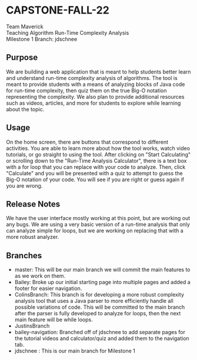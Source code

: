# CAPSTONE-FALL-22
 Team Maverick <br />
 Teaching Algorithm Run-Time Complexity Analysis <br />
 Milestone 1 Branch: jdschnee <br />

## Purpose
We are building a web application that is meant to help students better learn and understand run-time complexity analysis of algorithms. The tool is meant to provide students with a means of analyzing blocks of Java code for run-time complexity, then quiz them on the true Big-O notation representing the complexity. We also plan to provide additional resources such as videos, articles, and more for  students to explore while learning about the topic.
## Usage
On the home screen, there are buttons that correspond to different activities. You are able to learn more about how the tool works, watch video tutorials, or go straight to using the tool. After clicking on "Start Calculating" or scrolling down to the "Run-Time Analysis Calculator", there is a text box with a for loop that you can replace with your code to analyze. Then, click "Calculate" and you will be presented with a quiz to attempt to guess the Big-O notation of your code. You will see if you are right or guess again if you are wrong.
## Release Notes
We have the user interface mostly working at this point, but are working out any bugs. We are using a very basic version of a run-time analysis that only can analyze simple for loops, but we are working on replacing that with a more robust analyzer. 
## Branches
- master: This will be our main branch we will commit the main features to as
we work on them.
- Bailey: Broke up our initial starting page into multiple pages and added a footer for easier navigation.
- ColinsBranch: This branch is for developing a more robust complexity analysis tool that uses a Java parser to more efficiently handle all possible variations of code. This will be committed to the main branch after the parser is fully developed to analyze for loops, then the next main feature will be while loops.
- JustinsBranch
- bailey-navigation: Branched off of jdschnee to add separate pages for the tutorial videos and calculator/quiz and added them to the navigation tab.
- jdschnee : This is our main branch for Milestone 1




